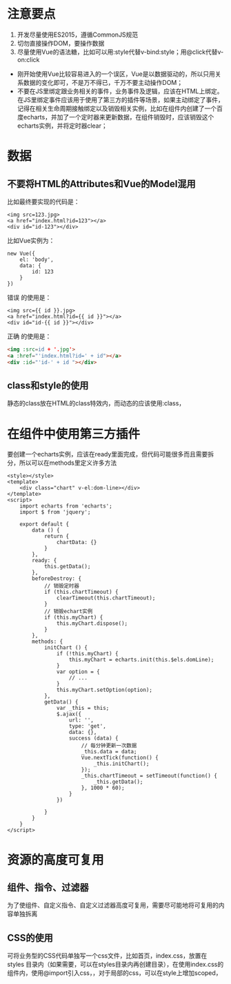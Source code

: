 # 注意要点

1. 开发尽量使用ES2015，遵循CommonJS规范
2. 切勿直接操作DOM，要操作数据
3. 尽量使用Vue的语法糖，比如可以用:style代替v-bind:style；用@click代替v-on:click

- 刚开始使用Vue比较容易进入的一个误区，Vue是以数据驱动的，所以只用关系数据的变化即可，不是万不得已，千万不要主动操作DOM；
- 不要在JS里绑定跟业务相关的事件，业务事件及逻辑，应该在HTML上绑定。在JS里绑定事件应该用于使用了第三方的插件等场景，如果主动绑定了事件，记得在相关生命周期接触绑定以及销毁相关实例，比如在组件内创建了一个百度echarts，并加了一个定时器来更新数据，在组件销毁时，应该销毁这个echarts实例，并将定时器clear；

# 数据

## 不要将HTML的Attributes和Vue的Model混用 

比如最终要实现的代码是：

```text
<img src=123.jpg>
<a href="index.html?id=123"></a>
<div id="id-123"></div>
```

比如Vue实例为：

```text
new Vue({
    el: 'body',
    data: {
        id: 123
    }
})
```

错误 的使用是：

```text
<img src={{ id }}.jpg>
<a href="index.html?id={{ id }}"></a>
<div id="id-{{ id }}"></div>
```

正确 的使用是：

```html
<img :src=id + '.jpg'>
<a :href="'index.html?id=' + id"></a>
<div :id="'id-' + id "></div>
```

## class和style的使用 

静态的class放在HTML的class特效内，而动态的应该使用:class，

# 在组件中使用第三方插件

要创建一个echarts实例，应该在ready里面完成，但代码可能很多而且需要拆分，所以可以在methods里定义许多方法

```vue
<style></style>
<template>
    <div class="chart" v-el:dom-line></div>
</template>
<script>
    import echarts from 'echarts';
    import $ from 'jquery';
 
    export default {
        data () {
            return {
                chartData: {}
            }
        },
        ready: {
            this.getData();
        },
        beforeDestroy: {
            // 销毁定时器
            if (this.chartTimeout) {
                clearTimeout(this.chartTimeout);
            }
            // 销毁echart实例
            if (this.myChart) {
                this.myChart.dispose();
            }
        },
        methods: {
            initChart () {
                if (!this.myChart) {
                    this.myChart = echarts.init(this.$els.domLine);
                }
                var option = {
                    // ...
                }
                this.myChart.setOption(option);
            },
            getData() {
                var _this = this;
                $.ajax({
                    url: '',
                    type: 'get',
                    data: {},
                    success (data) {
                        // 每分钟更新一次数据
                        _this.data = data;
                        Vue.nextTick(function() {
                            _this.initChart();
                        });
                        _this.chartTimeout = setTimeout(function() {
                            _this.getData();
                        }, 1000 * 60);
                    }
                })
 
            }
        }
    }
</script>
```

# 资源的高度可复用 

## 组件、指令、过滤器

为了使组件、自定义指令、自定义过滤器高度可复用，需要尽可能地将可复用的内容单独拆离

## CSS的使用 

可将业务型的CSS代码单独写一个css文件，比如首页，index.css，放置在 styles 目录内（如果需要，可以在styles目录内再创建目录），在使用index.css的组件内，使用@import引入css，，对于局部的css，可以在style上增加scoped，

